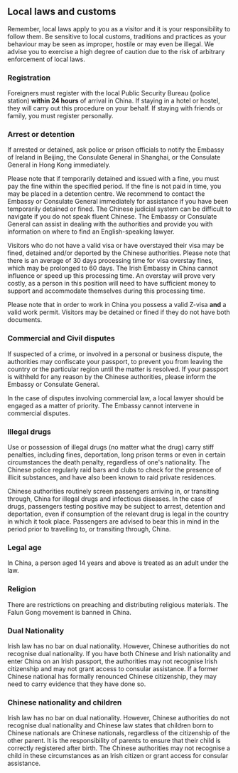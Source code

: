 ## Local laws and customs

Remember, local laws apply to you as a visitor and it is your responsibility to follow them. Be sensitive to local customs, traditions and practices as your behaviour may be seen as improper, hostile or may even be illegal. We advise you to exercise a high degree of caution due to the risk of arbitrary enforcement of local laws.

### **Registration**

Foreigners must register with the local Public Security Bureau (police station) **within 24 hours** of arrival in China. If staying in a hotel or hostel, they will carry out this procedure on your behalf. If staying with friends or family, you must register personally.

### **Arrest or detention**

If arrested or detained, ask police or prison officials to notify the Embassy of Ireland in Beijing, the Consulate General in Shanghai, or the Consulate General in Hong Kong immediately.

Please note that if temporarily detained and issued with a fine, you must pay the fine within the specified period. If the fine is not paid in time, you may be placed in a detention centre. We recommend to contact the Embassy or Consulate General immediately for assistance if you have been temporarily detained or fined. The Chinese judicial system can be difficult to navigate if you do not speak fluent Chinese. The Embassy or Consulate General can assist in dealing with the authorities and provide you with information on where to find an English-speaking lawyer.

Visitors who do not have a valid visa or have overstayed their visa may be fined, detained and/or deported by the Chinese authorities. Please note that there is an average of 30 days processing time for visa overstay fines, which may be prolonged to 60 days. The Irish Embassy in China cannot influence or speed up this processing time. An overstay will prove very costly, as a person in this position will need to have sufficient money to support and accommodate themselves during this processing time.

Please note that in order to work in China you possess a valid Z-visa **and** a valid work permit. Visitors may be detained or fined if they do not have both documents.

### **Commercial and Civil disputes**

If suspected of a crime, or involved in a personal or business dispute, the authorities may confiscate your passport, to prevent you from leaving the country or the particular region until the matter is resolved. If your passport is withheld for any reason by the Chinese authorities, please inform the Embassy or Consulate General.

In the case of disputes involving commercial law, a local lawyer should be engaged as a matter of priority. The Embassy cannot intervene in commercial disputes.

### **Illegal drugs**

Use or possession of illegal drugs (no matter what the drug) carry stiff penalties, including fines, deportation, long prison terms or even in certain circumstances the death penalty, regardless of one's nationality. The Chinese police regularly raid bars and clubs to check for the presence of illicit substances, and have also been known to raid private residences.

Chinese authorities routinely screen passengers arriving in, or transiting through, China for illegal drugs and infectious diseases. In the case of drugs, passengers testing positive may be subject to arrest, detention and deportation, even if consumption of the relevant drug is legal in the country in which it took place. Passengers are advised to bear this in mind in the period prior to travelling to, or transiting through, China.

### **Legal age**

In China, a person aged 14 years and above is treated as an adult under the law.

### **Religion**

There are restrictions on preaching and distributing religious materials. The Falun Gong movement is banned in China.

### **Dual Nationality**

Irish law has no bar on dual nationality. However, Chinese authorities do not recognise dual nationality. If you have both Chinese and Irish nationality and enter China on an Irish passport, the authorities may not recognise Irish citizenship and may not grant access to consular assistance. If a former Chinese national has formally renounced Chinese citizenship, they may need to carry evidence that they have done so.

### **Chinese nationality and children**

Irish law has no bar on dual nationality. However, Chinese authorities do not recognise dual nationality and Chinese law states that children born to Chinese nationals are Chinese nationals, regardless of the citizenship of the other parent. It is the responsibility of parents to ensure that their child is correctly registered after birth. The Chinese authorities may not recognise a child in these circumstances as an Irish citizen or grant access for consular assistance.